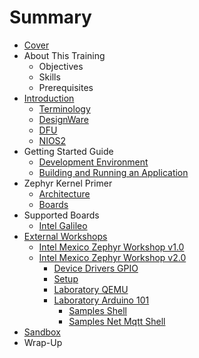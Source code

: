 # Summary

* [Cover](README.md)
* About This Training
   * Objectives
   * Skills
   * Prerequisites
* [Introduction](documentation/Introduction.md)
   * [Terminology](documentation/Terminology.md)
   * [DesignWare](documentation/DesignWare.md)
   * [DFU](documentation/Dfu.md)
   * [NIOS2](documentation/Nios2.md)
* Getting Started Guide
   * [Development Environment](documentation/DevelopmentEnvironment.md)
   * [Building and Running an Application](documentation/Applications.md)
* Zephyr Kernel Primer
   * [Architecture](documentation/Architecture.md)
   * [Boards](documentation/Boards.md)
* Supported Boards
   * [Intel Galileo](documentation/IntelGalileo.md)
* [External Workshops](documentation/Workshops.md)
   * [Intel Mexico Zephyr Workshop v1.0](documentation/IntelMexicoZephyrWorkshop.md)
   * [Intel Mexico Zephyr Workshop v2.0](documentation/IntelMexicoZephyrWorkshopv20.md)
       * [Device Drivers GPIO](documentation/Laboratoryv2Gpio.md)
       * [Setup](documentation/Workshopv2Setup.md)
       * [Laboratory QEMU](documentation/Laboratoryv2Qemu.md)
       * [Laboratory Arduino 101](documentation/Laboratoryv2Arduino101.md)
           * [Samples Shell](documentation/SamplesShell.md)
           * [Samples Net Mqtt Shell](documentation/SamplesNetMqttShell.md)
* [Sandbox](documentation/Sandbox.md)
* Wrap-Up

